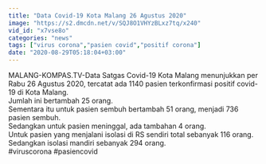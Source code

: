 ```yaml
---
title: "Data Covid-19 Kota Malang 26 Agustus 2020"
image: "https://s2.dmcdn.net/v/SQJ8O1VHYzBLxz7tq/x240"
vid_id: "x7vse8o"
categories: "news"
tags: ["virus corona","pasien covid","positif corona"]
date: "2020-08-29T05:18:04+03:00"
---
```

MALANG-KOMPAS.TV-Data Satgas Covid-19 Kota Malang menunjukkan per Rabu 26 Agustus 2020, tercatat ada 1140 pasien terkonfirmasi positif covid-19 di Kota Malang.   <br>Jumlah ini bertambah 25 orang.   <br>Sementara itu untuk pasien sembuh bertambah 51 orang, menjadi 736 pasien sembuh.   <br>Sedangkan untuk pasien meninggal, ada tambahan 4 orang.   <br>Untuk pasien yang menjalani isolasi di RS sendiri total sebanyak 116 orang.   <br>Sedangkan isolasi mandiri sebanyak 294 orang.   <br>#viruscorona #pasiencovid   <br>
